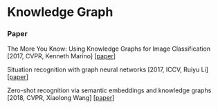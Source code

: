 # Knowledge Graph

### Paper

The More You Know: Using Knowledge Graphs for Image Classification \[2017, CVPR, Kenneth Marino\] \[[paper](http://openaccess.thecvf.com/content_cvpr_2017/papers/Marino_The_More_You_CVPR_2017_paper.pdf)\]

Situation recognition with graph neural networks \[2017, ICCV, Ruiyu Li\] \[[paper](http://openaccess.thecvf.com/content_ICCV_2017/papers/Li_Situation_Recognition_With_ICCV_2017_paper.pdf)\]

Zero-shot recognition via semantic embeddings and knowledge graphs \[2018, CVPR, Xiaolong Wang\] \[[paper](http://openaccess.thecvf.com/content_cvpr_2018/papers/Wang_Zero-Shot_Recognition_via_CVPR_2018_paper.pdf)\]




